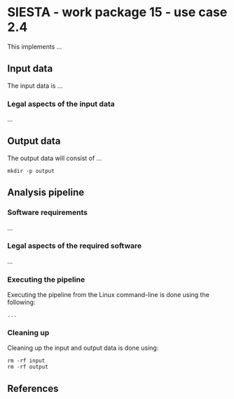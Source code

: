 # SIESTA - work package 15 - use case 2.4

This implements ...

## Input data

The input data is ...

### Legal aspects of the input data

...

## Output data

The output data will consist of ...

    mkdir -p output

## Analysis pipeline

### Software requirements

...

### Legal aspects of the required software

...

### Executing the pipeline

Executing the pipeline from the Linux command-line is done using the following:

    ...

### Cleaning up

Cleaning up the input and output data is done using:

    rm -rf input
    rm -rf output

## References

[1]: https://www.example.com
[2]: https://www.markdownguide.org/cheat-sheet/
